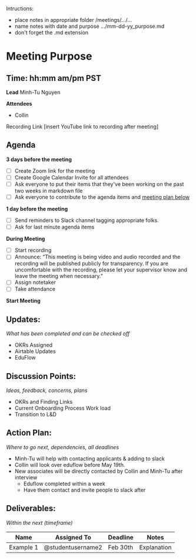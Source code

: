 Intructions:

* place notes in appropriate folder /meetings/.../...
* name notes with date and purpose .../mm-dd-yy_purpose.md
* don't forget the .md extension

# Meeting Purpose

## Time: hh:mm am/pm PST

**Lead**
Minh-Tu Nguyen

**Attendees**

* Collin

Recording Link
[insert YouTube link to recording after meeting]

## Agenda

**3 days before the meeting**

- [ ] Create Zoom link for the meeting
- [ ] Create Google Calendar Invite for all attendees
- [ ] Ask everyone to put their items that they've been working on the past two weeks in markdown file
- [ ] Ask everyone to contribute to the agenda items and [meeting plan below](https://github.com/shreyagupta98/people/blob/master/meeting_template.md#updates)

**1 day before the meeting**

- [ ] Send reminders to Slack channel tagging appropriate folks. 
- [ ] Ask for last minute agenda items

**During Meeting**

- [ ] Start recording
- [ ] Announce:
  “This meeting is being video and audio recorded and the recording will be published publicly for transparency. If you are uncomfortable with the recording, please let your supervisor know and leave the meeting when necessary.”
- [ ] Assign notetaker
- [ ] Take attendance

**Start Meeting**

## Updates:

*What has been completed and can be checked off*

* OKRs Assigned
* Airtable Updates
* EduFlow

## Discussion Points:

*Ideas, feedback, concerns, plans*

* OKRs and Finding Links
* Current Onboarding Process Work load
* Transition to L&D

## Action Plan:

*Where to go next, dependencies, all deadlines*

* Minh-Tu will help with contacting applicants & adding to slack
* Collin will look over eduflow before May 19th. 
* New associates will be directly contacted by Collin and Minh-Tu after interview
  * Eduflow completed within a week
  * Have them contact and invite people to slack after

## Deliverables:

*Within the next (timeframe)*

| Name      | Assigned To       | Deadline | Notes       |
| --------- | ----------------- | -------- | ----------- |
| Example 1 | @studentusername2 | Feb 30th | Explanation |